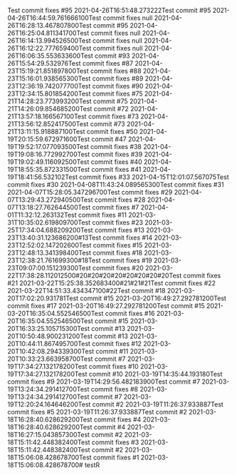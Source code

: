 Test commit fixes #95 2021-04-26T16:51:48.273222Test commit #95 2021-04-26T16:44:59.761666100Test commit fixes null 2021-04-26T16:28:13.467807800Test commit #95 2021-04-26T16:25:04.811341700Test commit fixes null 2021-04-26T16:14:13.994526500Test commit fixes null 2021-04-26T16:12:22.777659400Test commit fixes null 2021-04-26T16:06:35.553633600Test commit #93 2021-04-26T15:54:29.532976Test commit fixes #87 2021-04-23T15:19:21.851897800Test commit fixes #88 2021-04-23T15:16:01.938565300Test commit fixes #89 2021-04-23T12:36:19.742077700Test commit fixes #90 2021-04-23T12:34:15.801854200Test commit fixes #75 2021-04-21T14:28:23.773993200Test commit #75 2021-04-21T14:26:09.854685200Test commit #72 2021-04-21T13:57:18.166567100Test commit fixes #73 2021-04-21T13:56:12.852417500Test commit #73 2021-04-21T13:11:15.918887100Test commit fixes #50 2021-04-19T20:15:59.672971600Test commit #47 2021-04-19T19:52:17.077093500Test commit fixes #38 2021-04-19T19:08:16.772992700Test commit fixes #39 2021-04-19T19:02:49.116092500Test commit fixes #40 2021-04-19T18:55:35.872331500Test commit fixes #41 2021-04-19T18:41:56.532102Test commit fixes #33 2021-04-15T12:01:07.567075Test commit fixes #30 2021-04-08T11:43:24.089565300Test commit fixes #31 2021-04-07T15:28:05.347296700Test commit fixes #29 2021-04-07T13:29:43.272940500Test commit fixes #28 2021-04-07T13:18:27.762644500Test commit fixes #7 2021-04-01T11:32:12.263132Test commit fixes #11 2021-03-31T10:35:02.619809700Test commit fixes #23 2021-03-25T17:34:04.688209200Test commit fixes #13 2021-03-23T13:40:31.123686200#13Test commit fixes #14 2021-03-23T12:52:02.147202600Test commit fixes #15 2021-03-23T12:48:13.341398400Test commit fixes #18 2021-03-23T12:38:21.761699300#18Test commit fixes #19 2021-03-23T09:07:00.151239300Test commit fixes #20 2021-03-22T17:38:28.112012500#20#20#20#20#20#20#20#20Test commit fixes #21 2021-03-22T15:25:38.352683400#21#21#21Test commit fixes #22 2021-03-22T14:51:33.434347100#22Test commit #18 2021-03-20T17:02:20.931781Test commit #15 2021-03-20T16:49:27.292781200Test commit fixes #17 2021-03-20T16:49:27.292781200Test commit #15 2021-03-20T16:35:04.552546500Test commit fixes #16 2021-03-20T16:35:04.552546500Test commit #15 2021-03-20T16:33:25.105715300Test commit #13 2021-03-20T10:50:48.900231200Test commit #13 2021-03-20T10:44:11.867495700Test commit fixes #12 2021-03-20T10:42:08.294339300Test commit #11 2021-03-20T10:33:23.663958700Test commit #7 2021-03-19T17:34:27.132178200Test commit fixes #10 2021-03-19T17:34:27.132178200Test commit #10 2021-03-19T14:35:44.193180Test commit fixes #9 2021-03-19T14:29:56.482183900Test commit #7 2021-03-19T13:24:34.291412700Test commit fixes #8 2021-03-19T13:24:34.291412700Test commit #7 2021-03-19T12:20:24.164646200Test commit #2 2021-03-19T11:26:37.933887Test commit fixes #5 2021-03-19T11:26:37.933887Test commit #2 2021-03-18T16:28:40.628629200Test commit fixes #4 2021-03-18T16:28:40.628629200Test commit #4 2021-03-18T16:27:15.043857300Test commit #2 2021-03-18T15:11:42.448382400Test commit fixes #3 2021-03-18T15:11:42.448382400Test commit #2 2021-03-18T15:06:08.428678700Test commit fixes #1 2021-03-18T15:06:08.428678700# testR
